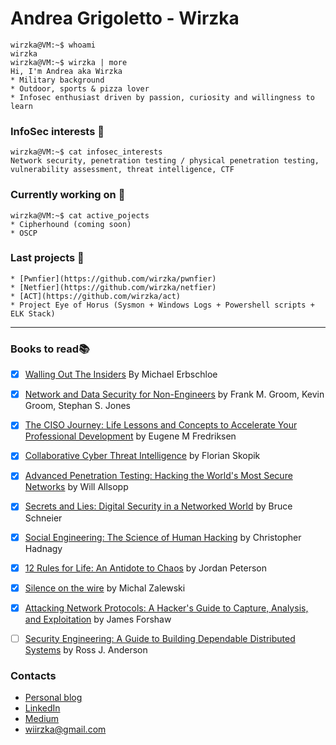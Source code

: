 # Andrea Grigoletto - Wirzka  
```console
wirzka@VM:~$ whoami
wirzka
wirzka@VM:~$ wirzka | more
Hi, I'm Andrea aka Wirzka
* Military background
* Outdoor, sports & pizza lover
* Infosec enthusiast driven by passion, curiosity and willingness to learn
```

### InfoSec interests  :space_invader: 
```console
wirzka@VM:~$ cat infosec_interests
Network security, penetration testing / physical penetration testing, vulnerability assessment, threat intelligence, CTF
```

### Currently working on :ghost:
```console
wirzka@VM:~$ cat active_pojects
* Cipherhound (coming soon)
* OSCP
```

### Last projects :milky_way:
```console
* [Pwnfier](https://github.com/wirzka/pwnfier) 
* [Netfier](https://github.com/wirzka/netfier)
* [ACT](https://github.com/wirzka/act)
* Project Eye of Horus (Sysmon + Windows Logs + Powershell scripts + ELK Stack)
```

---

### Books to read:books: 
- [x] [Walling Out The Insiders](https://www.routledge.com/Walling-Out-the-Insiders-Controlling-Access-to-Improve-Organizational-Security/Erbschloe/p/book/9781138031609) By Michael Erbschloe
- [x] [Network and Data Security for Non-Engineers](https://www.oreilly.com/library/view/network-and-data/9781315350219/) by Frank M. Groom, Kevin Groom, Stephan S. Jones
- [x] [The CISO Journey: Life Lessons and Concepts to Accelerate Your Professional Development](https://www.amazon.it/CISO-Journey-Accelerate-Professional-Development/dp/1138197394) by Eugene M Fredriksen
- [x] [Collaborative Cyber Threat Intelligence](https://www.routledge.com/Collaborative-Cyber-Threat-Intelligence-Detecting-and-Responding-to-Advanced/Skopik/p/book/9781138031821) by Florian Skopik
- [x] [Advanced Penetration Testing: Hacking the World's Most Secure Networks](https://onlinelibrary.wiley.com/doi/book/10.1002/9781119367741) by Will Allsopp
- [x] [Secrets and Lies: Digital Security in a Networked World](https://onlinelibrary.wiley.com/doi/book/10.1002/9781119183631) by Bruce Schneier
- [x] [Social Engineering: The Science of Human Hacking](https://onlinelibrary.wiley.com/doi/book/10.1002/9781119433729) by Christopher Hadnagy
- [x] [12 Rules for Life: An Antidote to Chaos](https://www.jordanbpeterson.com/12-rules-for-life/) by Jordan Peterson
- [x] [Silence on the wire](https://nostarch.com/silence.htm) by Michal Zalewski
- [x] [Attacking Network Protocols: A Hacker's Guide to Capture, Analysis, and Exploitation](https://nostarch.com/networkprotocols) by James Forshaw
- [ ] [Security Engineering: A Guide to Building Dependable Distributed Systems](https://www.wiley.com/en-us/Security+Engineering%3A+A+Guide+to+Building+Dependable+Distributed+Systems%2C+2nd+Edition-p-9780470068526) by Ross J. Anderson


### Contacts
* [Personal blog](https://andreagrigoletto.com/)
* [LinkedIn](https://www.linkedin.com/in/andrea-grigoletto/)
* [Medium](https://medium.com/@agrigoletto)
* wiirzka@gmail.com




